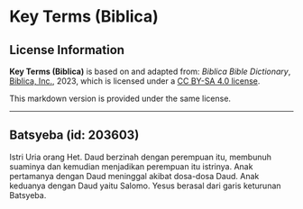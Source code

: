 # Key Terms (Biblica)

## License Information

**Key Terms (Biblica)** is based on and adapted from: _Biblica Bible Dictionary_, [Biblica, Inc.](https://www.biblica.com/), 2023, which is licensed under a [CC BY-SA 4.0 license](https://creativecommons.org/licenses/by-sa/4.0/legalcode.en).

This markdown version is provided under the same license.



--------------------------------

## Batsyeba (id: 203603)

Istri Uria orang Het. Daud berzinah dengan perempuan itu, membunuh suaminya dan kemudian menjadikan perempuan itu istrinya. Anak pertamanya dengan Daud meninggal akibat dosa\-dosa Daud. Anak keduanya dengan Daud yaitu Salomo. Yesus berasal dari garis keturunan Batsyeba. 


